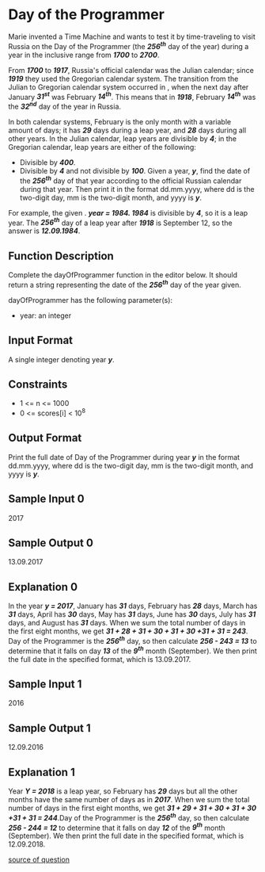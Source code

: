 # Day of the Programmer

Marie invented a Time Machine and wants to test it by time-traveling to visit Russia on the Day of the Programmer (the **_256<sup>th</sup>_** day of the year) during a year in the inclusive range from **_1700_** to **_2700_**.

From **_1700_** to **_1917_**, Russia's official calendar was the Julian calendar; since **_1919_** they used the Gregorian calendar system. The transition from the Julian to Gregorian calendar system occurred in , when the next day after January **_31<sup>st</sup>_** was February **_14<sup>th</sup>_**. This means that in **_1918_**, February **_14<sup>th</sup>_** was the **_32<sup>nd</sup>_** day of the year in Russia.

In both calendar systems, February is the only month with a variable amount of days; it has **_29_** days during a leap year, and **_28_** days during all other years. In the Julian calendar, leap years are divisible by **_4_**; in the Gregorian calendar, leap years are either of the following:

- Divisible by **_400_**.
- Divisible by **_4_** and not divisible by **_100_**.
  Given a year, **_y_**, find the date of the **_256<sup>th</sup>_** day of that year according to the official Russian calendar during that year. Then print it in the format dd.mm.yyyy, where dd is the two-digit day, mm is the two-digit month, and yyyy is **_y_**.

For example, the given . **_year = 1984. 1984_** is divisible by **_4_**, so it is a leap year. The **_256<sup>th</sup>_** day of a leap year after **_1918_** is September 12, so the answer is **_12.09.1984_**.

## Function Description

Complete the dayOfProgrammer function in the editor below. It should return a string representing the date of the **_256<sup>th</sup>_** day of the year given.

dayOfProgrammer has the following parameter(s):

- year: an integer

## Input Format

A single integer denoting year **_y_**.

## Constraints

- 1 <= n <= 1000
- 0 <= scores[i] < 10<sup>8</sup>

## Output Format

Print the full date of Day of the Programmer during year **_y_** in the format dd.mm.yyyy, where dd is the two-digit day, mm is the two-digit month, and yyyy is **_y_**.

## Sample Input 0

2017

## Sample Output 0

13.09.2017

## Explanation 0

In the year **_y = 2017_**, January has **_31_** days, February has **_28_** days, March has **_31_** days, April has **_30_** days, May has **_31_** days, June has **_30_** days, July has **_31_** days, and August has **_31_** days. When we sum the total number of days in the first eight months, we get **_31 + 28 + 31 + 30 + 31 + 30 +31 + 31 = 243_**. Day of the Programmer is the **_256<sup>th</sup>_** day, so then calculate **_256 - 243 = 13_** to determine that it falls on day **_13_** of the **_9<sup>th</sup>_** month (September). We then print the full date in the specified format, which is 13.09.2017.

## Sample Input 1

2016

## Sample Output 1

12.09.2016

## Explanation 1

Year **_Y = 2018_** is a leap year, so February has **_29_** days but all the other months have the same number of days as in **_2017_**. When we sum the total number of days in the first eight months, we get **_31 + 29 + 31 + 30 + 31 + 30 +31 + 31 = 244_**.Day of the Programmer is the **_256<sup>th</sup>_** day, so then calculate **_256 - 244 = 12_** to determine that it falls on day **_12_** of the **_9<sup>th</sup>_** month (September). We then print the full date in the specified format, which is 12.09.2018.

[source of question](https://www.hackerrank.com/challenges/day-of-the-programmer/problem)
